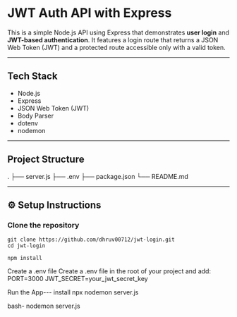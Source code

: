 #  JWT Auth API with Express

This is a simple Node.js API using Express that demonstrates **user login** and **JWT-based authentication**.
It features a login route that returns a JSON Web Token (JWT) and a protected route accessible only with a valid token.

---

##  Tech Stack

- Node.js
- Express
- JSON Web Token (JWT)
- Body Parser
- dotenv
- nodemon

---

##  Project Structure
.
├── server.js
├── .env
├── package.json
└── README.md



---

## ⚙️ Setup Instructions

###  Clone the repository

```
git clone https://github.com/dhruv00712/jwt-login.git
cd jwt-login

npm install
```

 Create a .env file
Create a .env file in the root of your project and add:
PORT=3000
JWT_SECRET=your_jwt_secret_key



Run the App---
  install npx nodemon server.js

bash-
nodemon server.js





